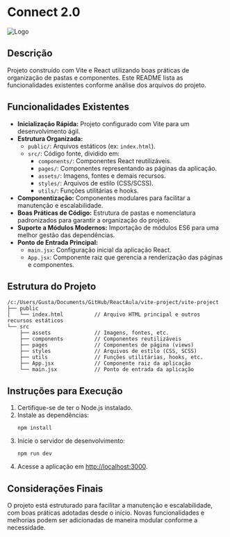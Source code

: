 # Connect 2.0

![Logo](https://storage.guss.dev.br/typebot/public/workspaces/cm5l2dige0000q70dd6nue9x1/typebots/cm6jq7pg90013q70dpz8fh5gr/blocks/das3vwdbc5ybl5x4eo1bljce?v=1738611446016)

## Descrição

Projeto construído com Vite e React utilizando boas práticas de organização de pastas e componentes. Este README lista as funcionalidades existentes conforme análise dos arquivos do projeto.

## Funcionalidades Existentes

- **Inicialização Rápida:** Projeto configurado com Vite para um desenvolvimento ágil.
- **Estrutura Organizada:**
  - `public/`: Arquivos estáticos (ex: `index.html`).
  - `src/`: Código fonte, dividido em:
    - `components/`: Componentes React reutilizáveis.
    - `pages/`: Componentes representando as páginas da aplicação.
    - `assets/`: Imagens, fontes e demais recursos.
    - `styles/`: Arquivos de estilo (CSS/SCSS).
    - `utils/`: Funções utilitárias e hooks.
- **Componentização:** Componentes modulares para facilitar a manutenção e escalabilidade.
- **Boas Práticas de Código:** Estrutura de pastas e nomenclatura padronizados para garantir a organização do projeto.
- **Suporte a Módulos Modernos:** Importação de módulos ES6 para uma melhor gestão das dependências.
- **Ponto de Entrada Principal:**
  - `main.jsx`: Configuração inicial da aplicação React.
  - `App.jsx`: Componente raiz que gerencia a renderização das páginas e componentes.

## Estrutura do Projeto

```
/c:/Users/Gusta/Documents/GitHub/ReactAula/vite-project/vite-project
├── public
│   └── index.html          // Arquivo HTML principal e outros recursos estáticos
└── src
    ├── assets              // Imagens, fontes, etc.
    ├── components          // Componentes reutilizáveis
    ├── pages               // Componentes de página (views)
    ├── styles              // Arquivos de estilo (CSS, SCSS)
    ├── utils               // Funções utilitárias, hooks, etc.
    ├── App.jsx             // Componente raiz da aplicação
    └── main.jsx            // Ponto de entrada da aplicação
```

## Instruções para Execução

1. Certifique-se de ter o Node.js instalado.
2. Instale as dependências:
   ```
   npm install
   ```
3. Inicie o servidor de desenvolvimento:
   ```
   npm run dev
   ```
4. Acesse a aplicação em [http://localhost:3000](http://localhost:3000).

## Considerações Finais

O projeto está estruturado para facilitar a manutenção e escalabilidade, com boas práticas adotadas desde o início. Novas funcionalidades e melhorias podem ser adicionadas de maneira modular conforme a necessidade.
